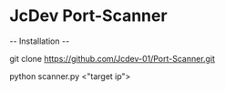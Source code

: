 # JcDev Port-Scanner

-- Installation --

git clone https://github.com/Jcdev-01/Port-Scanner.git

python scanner.py <"target ip">
